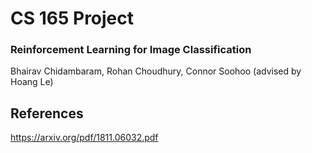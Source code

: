 # CS 165 Project
### Reinforcement Learning for Image Classification
Bhairav Chidambaram, Rohan Choudhury, Connor Soohoo (advised by Hoang Le)

## References
https://arxiv.org/pdf/1811.06032.pdf
